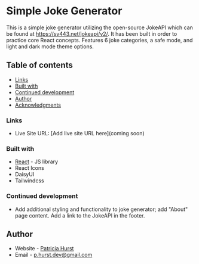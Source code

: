 # Simple Joke Generator

This is a simple joke generator utilizing the open-source JokeAPI which can be found at https://sv443.net/jokeapi/v2/. It has been built in order to practice core React concepts. Features 6 joke categories, a safe mode, and light and dark mode theme options.

## Table of contents

- [Links](#links)
- [Built with](#built-with)
- [Continued development](#continued-development)
- [Author](#author)
- [Acknowledgments](#acknowledgments)

### Links

- Live Site URL: [Add live site URL here](coming soon)

### Built with

- [React](https://reactjs.org/) - JS library
- React Icons
- DaisyUI
- Tailwindcss

### Continued development

- Add additional styling and functionality to joke generator; add "About" page content. Add a link to the JokeAPI in the footer.

## Author

- Website - [Patricia Hurst](https://github.com/patricia-hurst)
- Email - p.hurst.dev@gmail.com
